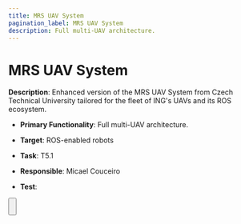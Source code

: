 ```yaml
---
title: MRS UAV System
pagination_label: MRS UAV System
description: Full multi-UAV architecture.
---
```


# MRS UAV System

**Description**: Enhanced version of the MRS UAV System from Czech Technical University tailored for the fleet of ING's UAVs and its ROS ecosystem.

* **Primary Functionality**: Full multi-UAV architecture.
* **Target**: ROS-enabled robots
* **Task**: T5.1
* **Responsible**: Micael Couceiro

* **Test**:

<Button label="🔗 openswarm-eu/mrs_openswarm_utils repository" link="https://github.com/openswarm-eu/mrs_openswarm_utils" block /><br />
